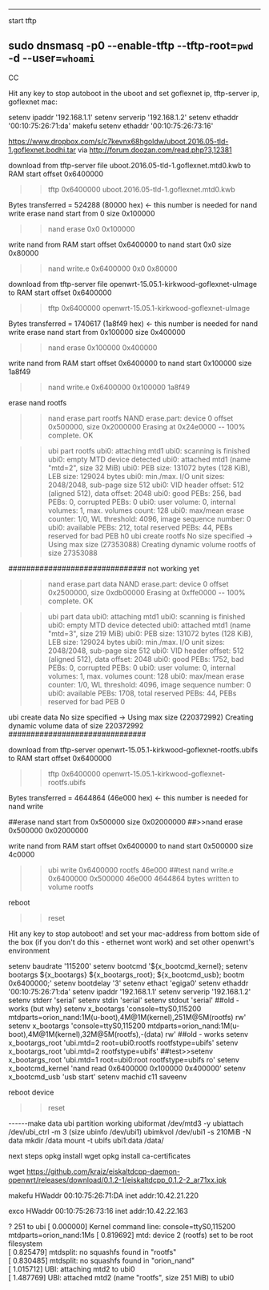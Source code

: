 -------------
start tftp

sudo dnsmasq -p0 --enable-tftp --tftp-root=`pwd` -d --user=`whoami`
--------------

CC

Hit any key to stop autoboot in the uboot and set goflexnet ip, tftp-server ip, goflexnet mac:

setenv ipaddr '192.168.1.1'
setenv serverip '192.168.1.2'
setenv ethaddr '00:10:75:26:71:da'
makefu 
setenv ethaddr '00:10:75:26:73:16'


https://www.dropbox.com/s/c7kevnx68hgoldw/uboot.2016.05-tld-1.goflexnet.bodhi.tar
via http://forum.doozan.com/read.php?3,12381

download from tftp-server file uboot.2016.05-tld-1.goflexnet.mtd0.kwb to RAM start offset 0x6400000
>> tftp 0x6400000 uboot.2016.05-tld-1.goflexnet.mtd0.kwb

Bytes transferred = 524288 (80000 hex) ← this number is needed for nand write
erase nand start from 0 size 0x100000
>> nand erase 0x0 0x100000

write nand from RAM start offset 0x6400000 to nand start 0x0 size 0x80000
>>nand write.e 0x6400000 0x0 0x80000

download from tftp-server file openwrt-15.05.1-kirkwood-goflexnet-uImage to RAM start offset 0x6400000
>>tftp 0x6400000 openwrt-15.05.1-kirkwood-goflexnet-uImage

Bytes transferred = 1740617 (1a8f49 hex) ← this number is needed for nand write
erase nand start from 0x100000 size 0x400000
>>nand erase 0x100000 0x400000

write nand from RAM start offset 0x6400000 to nand start 0x100000 size 1a8f49
>>nand write.e 0x6400000 0x100000 1a8f49

erase nand rootfs
>>nand erase.part rootfs
NAND erase.part: device 0 offset 0x500000, size 0x2000000
Erasing at 0x24e0000 -- 100% complete.
OK

>>ubi part rootfs
ubi0: attaching mtd1
ubi0: scanning is finished
ubi0: empty MTD device detected
ubi0: attached mtd1 (name "mtd=2", size 32 MiB)
ubi0: PEB size: 131072 bytes (128 KiB), LEB size: 129024 bytes
ubi0: min./max. I/O unit sizes: 2048/2048, sub-page size 512
ubi0: VID header offset: 512 (aligned 512), data offset: 2048
ubi0: good PEBs: 256, bad PEBs: 0, corrupted PEBs: 0
ubi0: user volume: 0, internal volumes: 1, max. volumes count: 128
ubi0: max/mean erase counter: 1/0, WL threshold: 4096, image sequence number: 0 
ubi0: available PEBs: 212, total reserved PEBs: 44, PEBs reserved for bad PEB h0
>>ubi create rootfs
No size specified -> Using max size (27353088)
Creating dynamic volume rootfs of size 27353088 

############################### not working yet
>> nand erase.part data
NAND erase.part: device 0 offset 0x2500000, size 0xdb00000
Erasing at 0xffe0000 -- 100% complete.
OK 

>>ubi part data
ubi0: attaching mtd1
ubi0: scanning is finished
ubi0: empty MTD device detected
ubi0: attached mtd1 (name "mtd=3", size 219 MiB)
ubi0: PEB size: 131072 bytes (128 KiB), LEB size: 129024 bytes
ubi0: min./max. I/O unit sizes: 2048/2048, sub-page size 512
ubi0: VID header offset: 512 (aligned 512), data offset: 2048
ubi0: good PEBs: 1752, bad PEBs: 0, corrupted PEBs: 0
ubi0: user volume: 0, internal volumes: 1, max. volumes count: 128
ubi0: max/mean erase counter: 1/0, WL threshold: 4096, image sequence number: 0 
ubi0: available PEBs: 1708, total reserved PEBs: 44, PEBs reserved for bad PEB 0

ubi create data
No size specified -> Using max size (220372992)
Creating dynamic volume data of size 220372992 
###############################

download from tftp-server openwrt-15.05.1-kirkwood-goflexnet-rootfs.ubifs to RAM start offset 0x6400000
>>tftp 0x6400000 openwrt-15.05.1-kirkwood-goflexnet-rootfs.ubifs

Bytes transferred = 4644864 (46e000 hex) ← this number is needed for nand write

##erase nand start from 0x500000 size 0x02000000
##>>nand erase 0x500000 0x02000000

write nand from RAM start offset 0x6400000 to nand start 0x500000 size 4c0000
>>ubi write 0x6400000 rootfs 46e000
##test nand write.e 0x6400000 0x500000 46e000
4644864 bytes written to volume rootfs

reboot
>>reset

Hit any key to stop autoboot! and set your mac-address from bottom side of the box (if you don't do this - ethernet wont work) and set other openwrt's environment
>>
setenv baudrate '115200'
setenv bootcmd '${x_bootcmd_kernel}; setenv bootargs ${x_bootargs} ${x_bootargs_root}; ${x_bootcmd_usb}; bootm 0x6400000;'
setenv bootdelay '3'
setenv ethact 'egiga0'
setenv ethaddr '00:10:75:26:71:da'
setenv ipaddr '192.168.1.1'
setenv serverip '192.168.1.2'
setenv stderr 'serial'
setenv stdin 'serial'
setenv stdout 'serial'
##old - works (but why) setenv x_bootargs 'console=ttyS0,115200 mtdparts=orion_nand:1M(u-boot),4M@1M(kernel),251M@5M(rootfs) rw'
setenv x_bootargs 'console=ttyS0,115200 mtdparts=orion_nand:1M(u-boot),4M@1M(kernel),32M@5M(rootfs),-(data) rw'
##old - works setenv x_bootargs_root 'ubi.mtd=2 root=ubi0:rootfs rootfstype=ubifs'
setenv x_bootargs_root 'ubi.mtd=2  rootfstype=ubifs'
##test>>setenv x_bootargs_root 'ubi.mtd=1 root=ubi0:root rootfstype=ubifs ro'
setenv x_bootcmd_kernel 'nand read 0x6400000 0x100000 0x400000'
setenv x_bootcmd_usb 'usb start'
setenv machid c11
saveenv

reboot device
>>reset


------make data ubi partition working
ubiformat /dev/mtd3 -y
ubiattach /dev/ubi_ctrl -m 3
(size ubinfo /dev/ubi1)
ubimkvol /dev/ubi1 -s 210MiB -N data
mkdir /data
mount -t ubifs ubi1:data /data/


next steps
opkg install wget
opkg install ca-certificates

wget https://github.com/kraiz/eiskaltdcpp-daemon-openwrt/releases/download/0.1.2-1/eiskaltdcpp_0.1.2-2_ar71xx.ipk

makefu
	HWaddr 00:10:75:26:71:DA
	inet addr:10.42.21.220

exco
	HWaddr 00:10:75:26:73:16
        inet addr:10.42.22.163


? 251 to ubi
[    0.000000] Kernel command line: console=ttyS0,115200 mtdparts=orion_nand:1Ms
[    0.819692] mtd: device 2 (rootfs) set to be root filesystem                 
[    0.825479] mtdsplit: no squashfs found in "rootfs"                          
[    0.830485] mtdsplit: no squashfs found in "orion_nand"                      
[    1.015712] UBI: attaching mtd2 to ubi0                                      
[    1.487769] UBI: attached mtd2 (name "rootfs", size 251 MiB) to ubi0 
